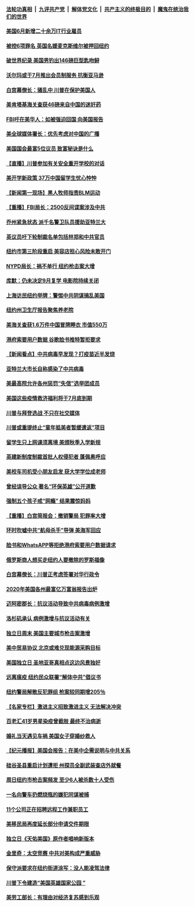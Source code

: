 

####  [法轮功真相](../../../../basic/blob/master/README.md?t=07080502) &nbsp;|&nbsp; [九评共产党](../../../../9ping.md/blob/master/README.md?t=07080502) &nbsp;|&nbsp; [解体党文化](../../../../jtdwh.md/blob/master/README.md?t=07080502)  &nbsp;|&nbsp; [共产主义的终极目的](../../../../gczydzjmd.md/blob/master/README.md?t=07080502) &nbsp;|&nbsp; [魔鬼在统治我们的世界](../../../../mgztzwmdsj.md/blob/master/README.md?t=07080502) 

#### [美国6月新增二十余万IT行业雇员](../pages/nsc412/n12239595.md?t=07080502) 

#### [被控6项罪名 英国名媛麦克斯维尔被押回纽约](../pages/nsc412/n12238014.md?t=07080502) 

#### [破世界纪录 美国男钓出146磅巨型匙吻鲟](../pages/nsc412/n12239111.md?t=07080502) 

#### [沃尔玛或于7月推出会员制服务 抗衡亚马逊](../pages/nsc412/n12239582.md?t=07080502) 

#### [白宫幕僚长：骚乱中 川普在保护美国人](../pages/nsc412/n12239396.md?t=07080502) 

#### [美肯塔基海关查获46磅来自中国的迷奸药](../pages/nsc412/n12237466.md?t=07080502) 

#### [FBI吁在美华人：如被强迫回国 向美国报告](../pages/nsc412/n12239450.md?t=07080502) 

#### [美全球媒体署长：优先考虑对中国的广播](../pages/nsc412/n12239365.md?t=07080502) 

#### [美国国会最富5位议员 致富秘诀是什么](../pages/nsc412/n12239102.md?t=07080502) 

#### [【直播】川普参加有关安全重开学校的对话](../pages/nsc412/n12239239.md?t=07080502) 

#### [美开学新政策 37万中国留学生忧心忡忡](../pages/nsc412/n12239233.md?t=07080502) 

#### [【新闻第一现场】黑人牧师指责BLM运动](../pages/nsc412/n12239122.md?t=07080502) 

#### [【重播】FBI局长：2500反间谍案涉及中共](../pages/nsc412/n12236620.md?t=07080502) 

#### [乔州紧急状态 派千名警卫队员援助亚特兰大](../pages/nsc412/n12239062.md?t=07080502) 

#### [英议员吁下轮制裁名单包括林郑和中共官员](../pages/nsc412/n12238655.md?t=07080502) 

#### [纽约市第三阶段重启  美容店担心风险未敢开门](../pages/nsc412/n12237916.md?t=07080502) 

#### [NYPD局长：祸不单行 纽约枪击案大增](../pages/nsc412/n12237908.md?t=07080502) 

#### [库默：仍未决定9月复学 电影院持续关闭](../pages/nsc412/n12237930.md?t=07080502) 

#### [上海访民纽约举牌：警惕中共阴谋搞乱美国](../pages/nsc412/n12237891.md?t=07080502) 

#### [纽约州卫生厅报告聚焦养老院](../pages/nsc412/n12237911.md?t=07080502) 

#### [美海关查获1.6万件中国冒牌睡衣 市值550万](../pages/nsc412/n12237797.md?t=07080502) 

#### [港府索要用户数据 谷歌脸书推特暂拒要求](../pages/nsc412/n12237681.md?t=07080502) 

#### [【新闻看点】中共病毒早发现？打疫苗近半发烧](../pages/nsc412/n12237234.md?t=07080502) 

#### [亚特兰大市长自称感染了中共病毒](../pages/nsc412/n12237546.md?t=07080502) 

#### [美最高院允许各州惩罚“失信”选举团成员](../pages/nsc412/n12237551.md?t=07080502) 

#### [美国这些疫情救济福利将于7月底到期](../pages/nsc412/n12237422.md?t=07080502) 

#### [川普与拜登选战 不只在社交媒体](../pages/nsc412/n12237484.md?t=07080502) 

#### [川普或重提终止“童年抵美者暂缓遣返”项目](../pages/nsc412/n12237323.md?t=07080502) 

#### [留学生只上网课须离境 美颁秋季入学新规](../pages/nsc412/n12237306.md?t=07080502) 

#### [英建新制度制裁首批人权侵犯者 蓬佩奥呼应](../pages/nsc412/n12237281.md?t=07080502) 

#### [美校车司机受小朋友启发 获大学学位成老师](../pages/nsc412/n12237150.md?t=07080502) 

#### [曾经误导公众 著名“环保英雄”公开道歉](../pages/nsc412/n12236295.md?t=07080502) 

#### [强制五个孩子戒“网瘾” 结果震惊妈妈](../pages/nsc412/n12237076.md?t=07080502) 

#### [【重播】白宫简报会：撤销警局 犯罪率大增](../pages/nsc412/n12236567.md?t=07080502) 

#### [环时吹嘘中共“航母杀手”导弹 美海军回应](../pages/nsc412/n12236663.md?t=07080502) 

#### [脸书和WhatsAPP等拒绝港府索要用户数据请求](../pages/nsc412/n12236669.md?t=07080502) 

#### [俄罗斯商人想买走纽约人要撤除的罗斯福像](../pages/nsc412/n12234844.md?t=07080502) 

#### [白宫幕僚长：川普正考虑签署对华行政令](../pages/nsc412/n12236557.md?t=07080502) 

#### [2020年美国各州最富亿万富翁报告出炉](../pages/nsc412/n12236331.md?t=07080502) 

#### [迈阿密郡长：抗议活动导致中共病毒病例激增](../pages/nsc412/n12236379.md?t=07080502) 

#### [洛杉矶承认 病例激增与抗议活动有关](../pages/nsc412/n12235993.md?t=07080502) 

#### [独立日周末 美国主要城市枪击案激增](../pages/nsc412/n12236274.md?t=07080502) 

#### [美中贸易协议 北京或难兑现能源采购目标](../pages/nsc412/n12236355.md?t=07080502) 

#### [美国独立日 圣地亚哥真相点这边风景独好](../pages/nsc412/n12236330.md?t=07080502) 

#### [远离瘟疫 纽约民众联署“解体中共”倡议书](../pages/nsc412/n12235230.md?t=07080502) 

#### [纽约警局解散反犯罪组 枪案较同期增205％](../pages/nsc412/n12235227.md?t=07080502) 

#### [【名家专栏】激进主义招致激进主义 无法解决冲突](../pages/nsc412/n12223379.md?t=07080502) 

#### [百老汇41岁男星染疫曾截肢 最终不治病逝](../pages/nsc412/n12235597.md?t=07080502) 

#### [婚礼当天遇见车祸 美国女子穿婚纱救人](../pages/nsc412/n12235316.md?t=07080502) 

#### [【纪元播报】美国会报告：在美中企需说明与中共关系](../pages/nsc412/n12235266.md?t=07080502) 

#### [硅谷圣县重启计划遭拒    州探员全副武装查店外就餐](../pages/nsc412/n12235364.md?t=07080502) 

#### [周日纽约市枪击案频发  至少6人被杀数十人受伤](../pages/nsc412/n12235213.md?t=07080502) 

#### [一名向警车扔燃烧瓶的嫌犯同谋被捕](../pages/nsc412/n12235224.md?t=07080502) 

#### [11个公司正在招聘远程工作兼职员工](../pages/nsc412/n12231354.md?t=07080502) 

#### [美移民局再度延长部分申请交件期限](../pages/nsc412/n12234882.md?t=07080502) 

#### [独立日《天佑美国》原作者唱响新版本](../pages/nsc412/n12234638.md?t=07080502) 

#### [金里奇：太空竞赛 中共对美构成严重威胁](../pages/nsc412/n12234710.md?t=07080502) 

#### [保守派要求在纽约街道涂写：没人能凌驾法律](../pages/nsc412/n12234639.md?t=07080502) 

#### [川普下令建造“美国英雄国家公园 ”](../pages/nsc412/n12234559.md?t=07080502) 

#### [美劳工部长：有理由对经济复苏感到乐观](../pages/nsc412/n12234411.md?t=07080502) 

